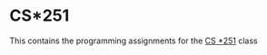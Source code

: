 CS*251
======

This contains the programming assignments for the [CS *251](http://www.dre.vanderbilt.edu/~schmidt/cs251) class

